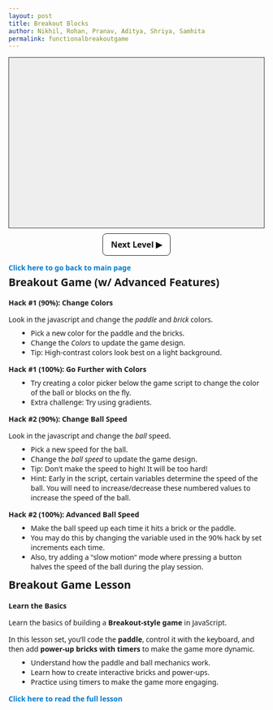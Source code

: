 ```yaml
---
layout: post 
title: Breakout Blocks
author: Nikhil, Rohan, Pranav, Aditya, Shriya, Samhita
permalink: functionalbreakoutgame
---
```


<style>
  canvas {
    background: #eee;
    display: block;
    margin: 0 auto;
    border: 1px solid #333;
  }
  h2 {
    margin-top: 5px !important;
  }
  p {
    margin-bottom: 5px !important;
  }
</style>

<canvas id="gameCanvas" width="600" height="400"></canvas>

<!-- NEW: Next Level buttons -->
<button id="nextLevelBtn" style="display:none;margin:10px auto 0;padding:10px 16px;font-family:system-ui,Arial;font-size:16px;font-weight:600;border:1px solid #222;background:#fff;cursor:pointer;border-radius:8px;display:block;max-width:600px;color:#111 !important;">
  Next Level ▶
</button>

<div id="hack1" style="max-width:600px;margin:8px auto;font-family:system-ui,Arial;">
<!-- Hack #1: 90% hack section -->
<div id="hack1-90" style="max-width:600px;margin:8px auto;font-family:system-ui,Arial;">
  <p><a href="{{site.baseurl}}/breakout" style="text-decoration:none;color:#007acc;font-weight:bold;">Click here to go back to main page</a></p>
  <h2>Breakout Game (w/ Advanced Features)</h2>
  <p><strong>Hack #1 (90%): Change Colors</strong></p>
  <p>Look in the javascript and change the <em>paddle</em> and <em>brick</em> colors.</p>
  
  <ul style="margin:8px 0 12px 20px;">
    <li>Pick a new color for the paddle and the bricks.</li>
    <li>Change the <em>Colors</em> to update the game design.</li>
    <li>Tip: High-contrast colors look best on a light background.</li>
  </ul>
</div>

<!-- Hack #1: 100% hack section -->
<div id="hack1-100" style="max-width:600px;margin:8px auto;font-family:system-ui,Arial;">
  <p><strong>Hack #1 (100%): Go Further with Colors</strong></p>
  <ul style="margin:8px 0 12px 20px;">
    <li>Try creating a color picker below the game script to change the color of the ball or blocks on the fly.</li>
    <li>Extra challenge: Try using gradients.</li>
  </ul>
</div>

<!-- Hack #2: 90% hack section -->
<div id="hack2-90" style="max-width:600px;margin:8px auto;font-family:system-ui,Arial;">
  <p><strong>Hack #2 (90%): Change Ball Speed</strong></p>
  <p>Look in the javascript and change the <em>ball</em> speed.</p>
  <ul style="margin:8px 0 12px 20px;">
    <li>Pick a new speed for the ball.</li>
    <li>Change the <em>ball speed</em> to update the game design.</li>
    <li>Tip: Don't make the speed to high! It will be too hard!</li>
    <li>Hint: Early in the script, certain variables determine the speed of the ball. You will need to increase/decrease these numbered values to increase the speed of the ball.</li>
  </ul>
</div>

<!-- Hack #2: 100% hack section -->
<div id="hack2-100" style="max-width:600px;margin:8px auto;font-family:system-ui,Arial;">
  <p><strong>Hack #2 (100%): Advanced Ball Speed</strong></p>
  <ul style="margin:8px 0 12px 20px;">
    <li>Make the ball speed up each time it hits a brick or the paddle.</li>
    <li>You may do this by changing the variable used in the 90% hack by set increments each time.</li>
    <li>Also, try adding a "slow motion" mode where pressing a button halves the speed of the ball during the play session.</li>
  </ul>
</div>

<div id="information" style="max-width:600px;margin:8px auto;font-family:system-ui,Arial;">
  <h2>Breakout Game Lesson</h2>
  <p><strong>Learn the Basics</strong></p>
  <p>Learn the basics of building a <strong>Breakout-style game</strong> in JavaScript.</p>
  <p>In this lesson set, you’ll code the <strong>paddle</strong>, control it with the keyboard, and then add <strong>power-up bricks with timers</strong> to make the game more dynamic.</p>
  <ul style="margin:8px 0 12px 20px;">
    <li>Understand how the paddle and ball mechanics work.</li>
    <li>Learn how to create interactive bricks and power-ups.</li>
    <li>Practice using timers to make the game more engaging.</li>
  </ul>
  <p><a href="{{site.baseurl}}/functionalbreakoutlesson" style="text-decoration:none;color:#007acc;font-weight:bold;">Click here to read the full lesson</a></p>
</div>

<script>
  const canvas = document.getElementById("gameCanvas");
  const ctx = canvas.getContext("2d");
  const nextLevelBtn = document.getElementById("nextLevelBtn");

  // --- Levels / pause ---
  let level = 1;
  const levelSpeedScale = 1.12; // ball speed multiplier each level
  let paused = false;

  // Paddle
  let paddleHeight = 10;
  let basePaddleWidth = 75;
  let paddleWidth = basePaddleWidth;
  let paddleX = (canvas.width - paddleWidth) / 2;

  let rightPressed = false;
  let leftPressed = false;

  // Ball
  let ballRadius = 8;
  let x = canvas.width / 2;
  let y = canvas.height - 30;
  let dx = 2;
  let dy = -2;

  // Score and Lives
  let score = 0;
  let lives = 3;

  // Blocks
  let brickRowCount = 4;       // CHANGED: let (so we can increase rows)
  const brickColumnCount = 6;
  const brickWidth = 75;
  const brickHeight = 20;
  const brickPadding = 10;
  const brickOffsetTop = 30;
  const brickOffsetLeft = 50;

  let bricks = [];
  const powerUpChance = 0.3; // 30% chance a brick contains a powerup

  function initBricks() {
    bricks = [];
    for (let c = 0; c < brickColumnCount; c++) {
      bricks[c] = [];
      for (let r = 0; r < brickRowCount; r++) {
        const hasPowerUp = Math.random() < powerUpChance;
        bricks[c][r] = { x: 0, y: 0, status: 1, powerUp: hasPowerUp };
      }
    }
  }
  initBricks();

  // Powerups
  let powerUps = [];
  const powerUpSize = 20;
  const powerUpFallSpeed = 1.5;

  // Active powerup state
  let activePowerUp = null;
  let powerUpTimer = 0;
  const powerUpDuration = 5000; // 5 seconds

  // Input handling
  document.addEventListener("keydown", keyDownHandler);
  document.addEventListener("keyup", keyUpHandler);
  document.addEventListener("mousemove", mouseMoveHandler);

  function keyDownHandler(e) {
    if (e.key === "Right" || e.key === "ArrowRight") rightPressed = true;
    else if (e.key === "Left" || e.key === "ArrowLeft") leftPressed = true;
  }

  function keyUpHandler(e) {
    if (e.key === "Right" || e.key === "ArrowRight") rightPressed = false;
    else if (e.key === "Left" || e.key === "ArrowLeft") leftPressed = false;
  }

  function mouseMoveHandler(e) {
    let relativeX = e.clientX - canvas.offsetLeft;
    if (relativeX > 0 && relativeX < canvas.width) {
      paddleX = relativeX - paddleWidth / 2;
    }
  }

  // Collision detection
  function collisionDetection() {
    for (let c = 0; c < brickColumnCount; c++) {
      for (let r = 0; r < brickRowCount; r++) {
        let b = bricks[c][r];
        if (b.status === 1) {
          if (
            x > b.x &&
            x < b.x + brickWidth &&
            y > b.y &&
            y < b.y + brickHeight
          ) {
            dy = -dy;
            b.status = 0;

            score++;

            if (b.powerUp) {
              powerUps.push({ x: b.x + brickWidth / 2, y: b.y, active: true });
            }
          }
        }
      }
    }
  }

  function remainingBricks() {
    let count = 0;
    for (let c = 0; c < brickColumnCount; c++) {
      for (let r = 0; r < brickRowCount; r++) {
        if (bricks[c][r].status === 1) count++;
      }
    }
    return count;
  }

  // Powerup mechanics
  function drawPowerUps() {
    for (let i = 0; i < powerUps.length; i++) {
      let p = powerUps[i];
      if (p.active) {
        // Draw colorful circle with "P"
        let gradient = ctx.createRadialGradient(
          p.x, p.y, 5, p.x, p.y, powerUpSize
        );
        gradient.addColorStop(0, "yellow");
        gradient.addColorStop(1, "red");

        ctx.beginPath();
        ctx.arc(p.x, p.y, powerUpSize / 2, 0, Math.PI * 2);
        ctx.fillStyle = gradient;
        ctx.fill();
        ctx.closePath();

        ctx.fillStyle = "black";
        ctx.font = "bold 14px Arial";
        ctx.textAlign = "center";
        ctx.textBaseline = "middle";
        ctx.fillText("P", p.x, p.y);

        // Move down
        p.y += powerUpFallSpeed;

        // Paddle catches powerup
        if (
          p.y + powerUpSize / 2 >= canvas.height - paddleHeight &&
          p.x > paddleX &&
          p.x < paddleX + paddleWidth
        ) {
          p.active = false;
          paddleWidth = basePaddleWidth + 40; // effect: enlarge paddle
          activePowerUp = "Wide Paddle";
          powerUpTimer = Date.now(); // start timer
        }

        // Missed powerup
        if (p.y > canvas.height) {
          p.active = false;
        }
      }
    }
  }

  // Draw timer bar if powerup active
  function drawPowerUpTimer() {
    if (activePowerUp) {
      let elapsed = Date.now() - powerUpTimer;
      let remaining = Math.max(0, powerUpDuration - elapsed);
      let barHeight = 100;
      let barWidth = 10;
      let fillHeight = (remaining / powerUpDuration) * barHeight;

      ctx.fillStyle = "gray";
      ctx.fillRect(canvas.width - 20, 20, barWidth, barHeight);

      ctx.fillStyle = "lime";
      ctx.fillRect(
        canvas.width - 20,
        20 + (barHeight - fillHeight),
        barWidth,
        fillHeight
      );

      ctx.strokeStyle = "black";
      ctx.strokeRect(canvas.width - 20, 20, barWidth, barHeight);

      // If timer expired
      if (remaining <= 0) {
        activePowerUp = null;
        paddleWidth = basePaddleWidth;
      }
    }
  }

  // Drawing functions
  function drawBall() {
    ctx.beginPath();
    ctx.arc(x, y, ballRadius, 0, Math.PI * 2);
    ctx.fillStyle = "#0095DD";
    ctx.fill();
    ctx.closePath();
  }

  function drawPaddle() {
    ctx.beginPath();
    ctx.rect(paddleX, canvas.height - paddleHeight, paddleWidth, paddleHeight);
    ctx.fillStyle = "#0095DD";
    ctx.fill();
    ctx.closePath();
  }

  function drawBricks() {
    for (let c = 0; c < brickColumnCount; c++) {
      for (let r = 0; r < brickRowCount; r++) {
        if (bricks[c][r].status === 1) {
          let brickX = c * (brickWidth + brickPadding) + brickOffsetLeft;
          let brickY = r * (brickHeight + brickPadding) + brickOffsetTop;
          bricks[c][r].x = brickX;
          bricks[c][r].y = brickY;

          ctx.beginPath();
          ctx.rect(brickX, brickY, brickWidth, brickHeight);

          if (bricks[c][r].powerUp) {
            // Make powerup bricks glow yellow
            ctx.fillStyle = "gold";
            ctx.shadowColor = "orange";
            ctx.shadowBlur = 10;
          } else {
            ctx.fillStyle = "#0095DD";
            ctx.shadowBlur = 0;
          }

          ctx.fill();
          ctx.closePath();
        }
      }
    }
  }

  function resetBallAndPaddle() {
    // keep direction but reset position; adjust speed to current dx/dy magnitude
    const speed = Math.hypot(dx, dy);
    x = canvas.width / 2;
    y = canvas.height - 30;
    // random upward angle between 30° and 75°
    const angle = (Math.PI / 6) + Math.random() * (Math.PI / 3);
    const sign = Math.random() < 0.5 ? -1 : 1;
    dx = sign * speed * Math.cos(angle);
    dy = -Math.abs(speed * Math.sin(angle));
    paddleX = (canvas.width - paddleWidth) / 2;

    // clear any falling powerups
    powerUps = [];
    // reset active powerup on new level
    activePowerUp = null;
    paddleWidth = basePaddleWidth;
  }

  function nextLevel() {
    // Increase difficulty: speed up ball and add a row (up to fit)
    const currentSpeed = Math.hypot(dx, dy) * levelSpeedScale;
    const theta = Math.atan2(dy, dx);
    dx = currentSpeed * Math.cos(theta);
    dy = currentSpeed * Math.sin(theta);

    level++;
    if (brickRowCount < 8) brickRowCount++; // cap to keep on-screen

    initBricks();
    resetBallAndPaddle();

    // hide button and resume
    paused = false;
    nextLevelBtn.style.display = "none";
    requestAnimationFrame(draw);
  }

  nextLevelBtn.addEventListener("click", nextLevel);

  function drawScore() {
    ctx.font = "16px Arial";
    ctx.fillStyle = "#0095DD";
    ctx.fillText("Score: " + score, 8, 20);
  }

  function drawLives() {
    ctx.font = "16px Arial";
    ctx.fillStyle = "#0095DD";
    ctx.fillText("Lives: " + lives, canvas.width - 65, 20);
  }


  function draw() {
    // Render current frame
    ctx.clearRect(0, 0, canvas.width, canvas.height);
    drawBricks();
    drawBall();
    drawPaddle();
    drawPowerUps();
    drawPowerUpTimer();
    drawScore();
    drawLives();
    collisionDetection();

    // If all bricks cleared, pause and show Next Level button
    if (!paused && remainingBricks() === 0) {
      paused = true;
      nextLevelBtn.style.display = "block";
      // Do not schedule next frame; freeze the scene until button press
      return;
    }

    // Ball movement
    if (x + dx > canvas.width - ballRadius || x + dx < ballRadius) dx = -dx;
    if (y + dy < ballRadius) dy = -dy;
    else if (y + dy > canvas.height - ballRadius) {
      if (x > paddleX && x < paddleX + paddleWidth) {
        dy = -dy;
      } else {
        lives--;
        if (!lives) {
          alert("GAME OVER");
          document.location.reload(); // Restart game on miss
        } else {
          x = canvas.width/2; 
          y = canvas.height - 30;
          dx = 2 * Math.sign(dx);
          dy = -2;
          paddleX = (canvas.width - paddleWidth) / 2;
        }
        
      }
    }

    if (rightPressed && paddleX < canvas.width - paddleWidth) {
      paddleX += 7;
    } else if (leftPressed && paddleX > 0) {
      paddleX -= 7;
    }

    x += dx;
    y += dy;

    if (!paused) requestAnimationFrame(draw);
  }

  // Start
  draw();
</script>
